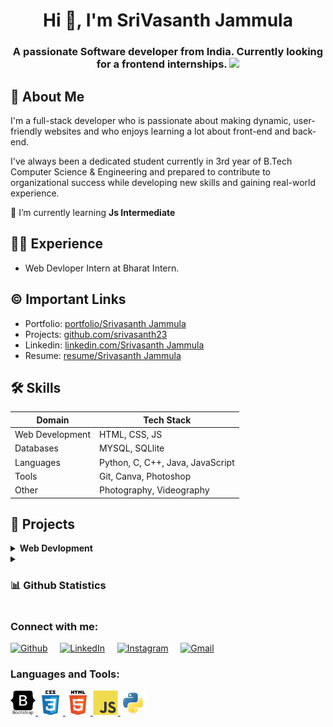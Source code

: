 <h1 align="center">Hi 👋, I'm SriVasanth Jammula</h1>
<h3 align="center">A passionate Software developer from India. Currently looking for a frontend internships. <img src="https://media.giphy.com/media/WUlplcMpOCEmTGBtBW/giphy.gif" width="30"></h3>

## 🚀 About Me
I'm a full-stack developer who is passionate about making dynamic, user-friendly websites and who enjoys learning a lot about front-end and back-end.

I've always been a dedicated student currently in 3rd year of B.Tech Computer Science & Engineering and prepared to contribute to organizational success while developing new skills and gaining real-world experience. 

🌱 I’m currently learning **Js Intermediate**

## 👩‍💻 Experience
- Web Devloper Intern at Bharat Intern.

## ©️ Important Links
- Portfolio: [portfolio/Srivasanth Jammula](https://svresume.ccbp.tech/)
- Projects: [github.com/srivasanth23](https://github.com/srivasanth23)
- Linkedin: [linkedin.com/Srivasanth Jammula](www.linkedin.com/in/srivasanth-jammula)
- Resume: [resume/Srivasanth Jammula](https://drive.google.com/file/d/1APMwwLcc3o1pfaXOYyvpb1T66HQwQ0dC/view?usp=drive_link)

## 🛠 Skills
| Domain             |Tech      Stack                                                                |
| ----------------- | ------------------------------------------------------------------ |
| Web Development | HTML, CSS, JS|
| Databases | MYSQL, SQLlite |
| Languages | Python, C, C++, Java, JavaScript|
| Tools| Git, Canva, Photoshop |
| Other| Photography, Videography |

## 🔭 Projects
<details>
<summary><b>Web Devlopment</b></summary>
  <br/>

Task Name | Tool | Source Code | 
------- | --------- | :--------: | 
World Around You | HTML, CSS, JS, Bootstrap, Rest API's | [Repo](https://github.com/srivasanth23/WorldAroundYou)

</details>

<details>
<summary> <h3>📊 Github Statistics</h3> </summary>
<div align="center">
<p align="left"> <img src="https://komarev.com/ghpvc/?username=srivasanth23&label=Profile%20views&color=0e75b6&style=flat" alt="srivasanth23" /> </p>
<p><img align="left" src="https://github-readme-stats.vercel.app/api/top-langs?username=srivasanth23&show_icons=true&locale=en&layout=compact" alt="srivasanth23" /></p>
<p>&nbsp;<img align="center" src="https://github-readme-stats.vercel.app/api?username=srivasanth23&show_icons=true&locale=en" alt="srivasanth23" /></p>
<p><img align="center" src="https://github-readme-streak-stats.herokuapp.com/?user=srivasanth23&" alt="srivasanth23" /></p>
</div>
</details>

<h3 align="left">Connect with me:</h3>
<p align="left">
<a href="https://www.github.com/srivasanth23" target="_blank"><img alt="Github" width="40px" src="https://cdn-icons-png.flaticon.com/512/733/733553.png"></a> &nbsp&nbsp&nbsp
<a href="[https://www.linkedin.com/in/mahimachuri/](https://linkedin.com/in/https://www.linkedin.com/in/srivasanth-jammula)" target="_blank"><img alt="LinkedIn" width="40px" src="https://cdn-icons-png.flaticon.com/512/3536/3536505.png"></a> &nbsp&nbsp&nbsp
<a href="[https://www.instagram.com/infoelegant10](https://instagram.com/jammulasrivasanth)" target="_blank"><img alt="Instagram" width="40px" src="https://cdn-icons-png.flaticon.com/512/1384/1384063.png"></a> &nbsp&nbsp&nbsp
<a href="mailto:techisrivasanth23@gmail.com" target="_blank"><img alt="Gmail" width="40px" src="https://cdn-icons-png.flaticon.com/512/5968/5968534.png"></a>&nbsp&nbsp&nbsp
</p>

<h3 align="left">Languages and Tools:</h3>
<p align="left"> <a href="https://getbootstrap.com" target="_blank" rel="noreferrer"> <img src="https://raw.githubusercontent.com/devicons/devicon/master/icons/bootstrap/bootstrap-plain-wordmark.svg" alt="bootstrap" width="40" height="40"/> </a> <a href="https://www.w3schools.com/css/" target="_blank" rel="noreferrer"> <img src="https://raw.githubusercontent.com/devicons/devicon/master/icons/css3/css3-original-wordmark.svg" alt="css3" width="40" height="40"/> </a> <a href="https://www.w3.org/html/" target="_blank" rel="noreferrer"> <img src="https://raw.githubusercontent.com/devicons/devicon/master/icons/html5/html5-original-wordmark.svg" alt="html5" width="40" height="40"/> </a> <a href="https://developer.mozilla.org/en-US/docs/Web/JavaScript" target="_blank" rel="noreferrer"> <img src="https://raw.githubusercontent.com/devicons/devicon/master/icons/javascript/javascript-original.svg" alt="javascript" width="40" height="40"/> </a> <a href="https://www.python.org" target="_blank" rel="noreferrer"> <img src="https://raw.githubusercontent.com/devicons/devicon/master/icons/python/python-original.svg" alt="python" width="40" height="40"/> </a> </p>

